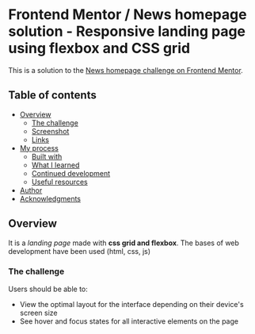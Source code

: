 # Frontend Mentor / News homepage solution - Responsive landing page using flexbox and CSS grid

This is a solution to the [News homepage challenge on Frontend Mentor](https://www.frontendmentor.io/challenges/news-homepage-H6SWTa1MFl).

## Table of contents

- [Overview](#overview)
  - [The challenge](#the-challenge)
  - [Screenshot](#screenshot)
  - [Links](#links)
- [My process](#my-process)
  - [Built with](#built-with)
  - [What I learned](#what-i-learned)
  - [Continued development](#continued-development)
  - [Useful resources](#useful-resources)
- [Author](#author)
- [Acknowledgments](#acknowledgments)

## Overview

It is a *landing page* made with **css grid and flexbox**. The bases of web development have been used (html, css, js)

### The challenge

Users should be able to:

- View the optimal layout for the interface depending on their device's screen size
- See hover and focus states for all interactive elements on the page

